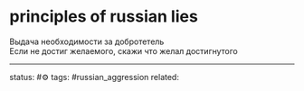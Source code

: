 # principles of russian lies 
Выдача необходимости за добротетель  
Если не достиг желаемого, скажи что желал достигнутого

---
status: #⚙️ 
tags: #russian_aggression 
related: 